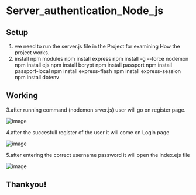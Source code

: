 # Server_authentication_Node_js
## Setup
1. we need to run the server.js file in the Project for examining How the project works.
2. install npm modules
npm install express
npm install -g --force nodemon
npm install ejs
npm install bcrypt
npm install passport
npm install passport-local
npm install express-flash
npm install express-session
npm install dotenv

## Working

3.after running command (nodemon srver.js) user will go on register page.


![image](https://user-images.githubusercontent.com/95858496/177490567-4ec538b5-02b3-47e0-994e-7b5d43189cf1.png)

4.after the succesfull register of the user it will come on Login page

![image](https://user-images.githubusercontent.com/95858496/177490738-4bb98340-9107-4e05-b5cd-aa05ba728ddb.png)

5.after entering the correct username password it will open the index.ejs file

![image](https://user-images.githubusercontent.com/95858496/177491502-c14364f6-1e1e-400f-9aef-92a7cc4548b2.png)


##  Thankyou!
